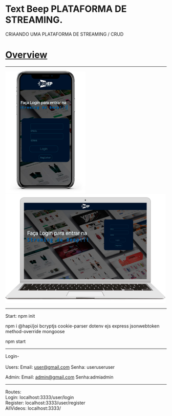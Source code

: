# Text Beep PLATAFORMA DE STREAMING.
CRIAANDO UMA PLATAFORMA DE STREAMING / CRUD <br>
<a href="https://www.youtube.com/watch?v=Rf1TjwGBJoc&t=26s"><h1> Overview </h1></a>
<hr>
<div class="Log">
<img src="./Templates/imgs/iphoneBeep.png" width="250">
<img src="./Templates/imgs/Beepmacbook.png" width="500"> 
</div>
<hr>

 Start:
   npm 
   init
   
   npm i 
    @hapi/joi
    bcryptjs
    cookie-parser
    dotenv
    ejs
    express
    jsonwebtoken
    method-override
    mongoose
  
  npm start
  <hr>
  
Login-<br>
<br>
Users:
Email: user@gmail.com
      Senha: useruseruser 

Admin:
Email: admin@gmail.com Senha:admiadmin
         
<hr>

Routes: <br>
Login: localhost:3333/user/login<br>
Register: localhost:3333/user/register<br>
AllVideos:  localhost:3333/<br>




<style>
 .log{
    display: flex;
}
 </style>
